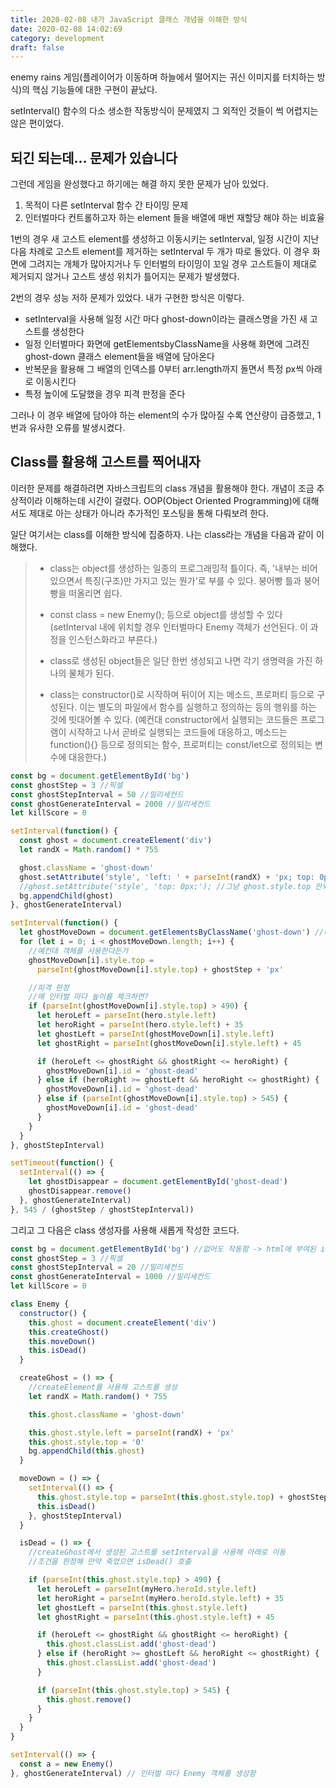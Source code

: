 ```yaml
---
title: 2020-02-08 내가 JavaScript 클래스 개념을 이해한 방식
date: 2020-02-08 14:02:69
category: development
draft: false
---
```


enemy rains 게임(플레이어가 이동하며 하늘에서 떨어지는 귀신 이미지를 터치하는 방식)의 핵심 기능들에 대한 구현이 끝났다.

setInterval() 함수의 다소 생소한 작동방식이 문제였지 그 외적인 것들이 썩 어렵지는 않은 편이었다.

## 되긴 되는데... 문제가 있습니다

그런데 게임을 완성했다고 하기에는 해결 하지 못한 문제가 남아 있었다.

1. 목적이 다른 setInterval 함수 간 타이밍 문제
2. 인터벌마다 컨트롤하고자 하는 element 들을 배열에 매번 재할당 해야 하는 비효율

1번의 경우 새 고스트 element를 생성하고 이동시키는 setInterval, 일정 시간이 지난 다음 차례로 고스트 element를 제거하는 setInterval 두 개가 따로 돌았다. 이 경우 화면에 그려지는 개체가 많아지거나 두 인터벌의 타이밍이 꼬일 경우 고스트들이 제대로 제거되지 않거나 고스트 생성 위치가 틀어지는 문제가 발생했다.

2번의 경우 성능 저하 문제가 있었다. 내가 구현한 방식은 이렇다.

- setInterval을 사용해 일정 시간 마다 ghost-down이라는 클래스명을 가진 새 고스트를 생성한다
- 일정 인터벌마다 화면에 getElementsbyClassName을 사용해 화면에 그려진 ghost-down 클래스 element들을 배열에 담아온다
- 반복문을 활용해 그 배열의 인덱스를 0부터 arr.length까지 돌면서 특정 px씩 아래로 이동시킨다
- 특정 높이에 도달했을 경우 피격 판정을 준다

그러나 이 경우 배열에 담아야 하는 element의 수가 많아질 수록 연산량이 급증했고, 1번과 유사한 오류를 발생시켰다.

## Class를 활용해 고스트를 찍어내자

이러한 문제를 해결하려면 자바스크립트의 class 개념을 활용해야 한다. 개념이 조금 추상적이라 이해하는데 시간이 걸렸다. OOP(Object Oriented Programming)에 대해서도 제대로 아는 상태가 아니라 추가적인 포스팅을 통해 다뤄보려 한다.

일단 여기서는 class를 이해한 방식에 집중하자. 나는 class라는 개념을 다음과 같이 이해했다.

> - class는 object를 생성하는 일종의 프로그래밍적 틀이다. 즉, '내부는 비어있으면서 특징(구조)만 가지고 있는 뭔가'로 부를 수 있다. 붕어빵 틀과 붕어빵을 떠올리면 쉽다.
>
> - const class = new Enemy(); 등으로 object를 생성할 수 있다 (setInterval 내에 위치할 경우 인터벌마다 Enemy 객체가 선언된다. 이 과정을 인스턴스화라고 부른다.)
> - class로 생성된 object들은 일단 한번 생성되고 나면 각기 생명력을 가진 하나의 물체가 된다.
> - class는 constructor()로 시작하며 뒤이어 지는 메소드, 프로퍼티 등으로 구성된다. 이는 별도의 파일에서 함수를 실행하고 정의하는 등의 행위를 하는 것에 빗대어볼 수 있다. (예컨대 constructor에서 실행되는 코드들은 프로그램이 시작하고 나서 곧바로 실행되는 코드들에 대응하고, 메소드는 function(){} 등으로 정의되는 함수, 프로퍼티는 const/let으로 정의되는 변수에 대응한다.)

```javascript
const bg = document.getElementById('bg')
const ghostStep = 3 //픽셀
const ghostStepInterval = 50 //밀리세컨드
const ghostGenerateInterval = 2000 //밀리세컨드
let killScore = 0

setInterval(function() {
  const ghost = document.createElement('div')
  let randX = Math.random() * 755

  ghost.className = 'ghost-down'
  ghost.setAttribute('style', 'left: ' + parseInt(randX) + 'px; top: 0px;')
  //ghost.setAttribute('style', 'top: 0px;'); //그냥 ghost.style.top 안되나?
  bg.appendChild(ghost)
}, ghostGenerateInterval)

setInterval(function() {
  let ghostMoveDown = document.getElementsByClassName('ghost-down') //배열 인덱스를 사용하지 않으면 속도 개선 + 세밀한 조작 가능
  for (let i = 0; i < ghostMoveDown.length; i++) {
    //예컨대 객체를 사용한다든가
    ghostMoveDown[i].style.top =
      parseInt(ghostMoveDown[i].style.top) + ghostStep + 'px'

    //피격 판정
    //매 인터벌 마다 높이를 체크하면?
    if (parseInt(ghostMoveDown[i].style.top) > 490) {
      let heroLeft = parseInt(hero.style.left)
      let heroRight = parseInt(hero.style.left) + 35
      let ghostLeft = parseInt(ghostMoveDown[i].style.left)
      let ghostRight = parseInt(ghostMoveDown[i].style.left) + 45

      if (heroLeft <= ghostRight && ghostRight <= heroRight) {
        ghostMoveDown[i].id = 'ghost-dead'
      } else if (heroRight >= ghostLeft && heroRight <= ghostRight) {
        ghostMoveDown[i].id = 'ghost-dead'
      } else if (parseInt(ghostMoveDown[i].style.top) > 545) {
        ghostMoveDown[i].id = 'ghost-dead'
      }
    }
  }
}, ghostStepInterval)

setTimeout(function() {
  setInterval(() => {
    let ghostDisappear = document.getElementById('ghost-dead')
    ghostDisappear.remove()
  }, ghostGenerateInterval)
}, 545 / (ghostStep / ghostStepInterval))
```

그리고 그 다음은 class 생성자를 사용해 새롭게 작성한 코드다.

```javascript
const bg = document.getElementById('bg') //없어도 작동함 -> html에 부여된 id가 전역변수처럼(?) 작동해서
const ghostStep = 3 //픽셀
const ghostStepInterval = 20 //밀리세컨드
const ghostGenerateInterval = 1000 //밀리세컨드
let killScore = 0

class Enemy {
  constructor() {
    this.ghost = document.createElement('div')
    this.createGhost()
    this.moveDown()
    this.isDead()
  }

  createGhost = () => {
    //createElement를 사용해 고스트를 생성
    let randX = Math.random() * 755

    this.ghost.className = 'ghost-down'

    this.ghost.style.left = parseInt(randX) + 'px'
    this.ghost.style.top = '0'
    bg.appendChild(this.ghost)
  }

  moveDown = () => {
    setInterval(() => {
      this.ghost.style.top = parseInt(this.ghost.style.top) + ghostStep + 'px'
      this.isDead()
    }, ghostStepInterval)
  }

  isDead = () => {
    //createGhost에서 생성된 고스트를 setInterval을 사용해 아래로 이동
    //조건을 판정해 만약 죽었으면 isDead() 호출

    if (parseInt(this.ghost.style.top) > 490) {
      let heroLeft = parseInt(myHero.heroId.style.left)
      let heroRight = parseInt(myHero.heroId.style.left) + 35
      let ghostLeft = parseInt(this.ghost.style.left)
      let ghostRight = parseInt(this.ghost.style.left) + 45

      if (heroLeft <= ghostRight && ghostRight <= heroRight) {
        this.ghost.classList.add('ghost-dead')
      } else if (heroRight >= ghostLeft && heroRight <= ghostRight) {
        this.ghost.classList.add('ghost-dead')
      }

      if (parseInt(this.ghost.style.top) > 545) {
        this.ghost.remove()
      }
    }
  }
}

setInterval(() => {
  const a = new Enemy()
}, ghostGenerateInterval) // 인터벌 마다 Enemy 객체를 생성함
```
